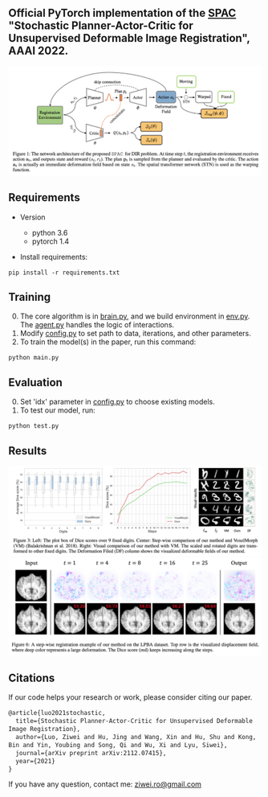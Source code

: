 ## Official PyTorch implementation of the [SPAC](https://arxiv.org/abs/2112.07415) "Stochastic Planner-Actor-Critic for Unsupervised Deformable Image Registration", AAAI 2022.


![SAEC](figs/overview.png)


## Requirements

- Version
	* python 3.6
	* pytorch 1.4

- Install requirements:

```setup
pip install -r requirements.txt
```


## Training

0. The core algorithm is in [brain.py](brain.py), and we build environment in [env.py](env.py). The [agent.py](agent.py) handles the logic of interactions.
1. Modify [config.py](config.py) to set path to data, iterations, and other parameters.
2. To train the model(s) in the paper, run this command:

```train
python main.py
```


## Evaluation

0. Set 'idx' parameter in [config.py](config.py) to choose existing models.
1. To test our model, run:

```test
python test.py
```


## Results

![results](figs/mnist.png)
![network](figs/step-wise.png)


## Citations
If our code helps your research or work, please consider citing our paper.

```
@article{luo2021stochastic,
  title={Stochastic Planner-Actor-Critic for Unsupervised Deformable Image Registration},
  author={Luo, Ziwei and Hu, Jing and Wang, Xin and Hu, Shu and Kong, Bin and Yin, Youbing and Song, Qi and Wu, Xi and Lyu, Siwei},
  journal={arXiv preprint arXiv:2112.07415},
  year={2021}
}
```

If you have any question, contact me: ziwei.ro@gmail.com